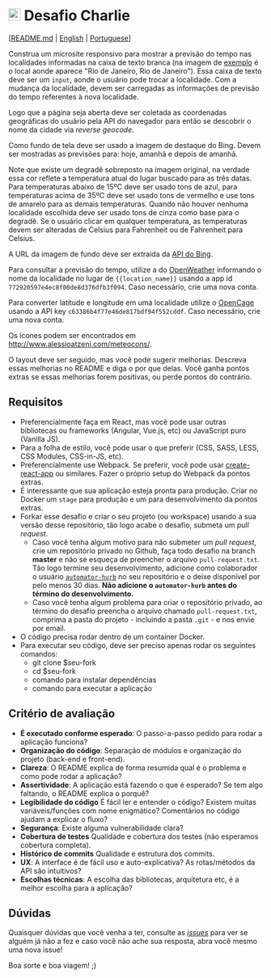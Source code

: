 # <img src="https://avatars1.githubusercontent.com/u/7063040?v=4&s=200.jpg" alt="HU" width="24" /> Desafio Charlie

[[README.md](README.md) | [English](README.md) | [Portuguese](README.pt.md)]

Construa um microsite responsivo para mostrar a previsão do tempo nas localidades informadas na caixa de texto branca (na imagem de [exemplo](./exemplo.jpg) é o local aonde aparece "Rio de Janeiro, Rio de Janeiro"). Essa caixa de texto deve ser um `input`, aonde o usuário pode trocar a localidade. Com a mudança da localidade, devem ser carregadas as informações de previsão do tempo referentes à nova localidade.

Logo que a página seja aberta deve ser coletada as coordenadas geográficas do usuário pela API do navegador para então se descobrir o nome da cidade via _reverse geocode_.

Como fundo de tela deve ser usado a imagem de destaque do Bing. Devem ser mostradas as previsões para: hoje, amanhã e depois de amanhã.

Note que existe um degradê sobreposto na imagem original, na verdade essa cor reflete a temperatura atual do lugar buscado para as três datas. Para temperaturas abaixo de 15ºC deve ser usado tons de azul, para temperaturas acima de 35ºC deve ser usado tons de vermelho e use tons de amarelo para as demais temperaturas. Quando não houver nenhuma localidade escolhida deve ser usado tons de cinza como base para o degradê. Se o usuário clicar em qualquer temperatura, as temperaturas devem ser alteradas de Celsius para Fahrenheit ou de Fahrenheit para Celsius.

A URL da imagem de fundo deve ser extraida da [API do Bing](https://www.bing.com/HPImageArchive.aspx?format=js&idx=0&n=1&mkt=pt-BR).

Para consultar a previsão do tempo, utilize a do [OpenWeather](http://api.openweathermap.org/data/2.5/weather?q={{location_name}}&APPID=772920597e4ec8f00de8d376dfb3f094) informando o nome da localidade no lugar de `{{location_name}}` usando a app id `772920597e4ec8f00de8d376dfb3f094`. Caso necessário, crie uma nova conta.

Para converter latitude e longitude em uma localidade utilize o [OpenCage](https://api.opencagedata.com/geocode/v1/json?q={{latitude}},{{longitude}}&key=c63386b4f77e46de817bdf94f552cddf&language=en) usando a API key `c63386b4f77e46de817bdf94f552cddf`. Caso necessário, crie uma nova conta.

Os ícones podem ser encontrados em http://www.alessioatzeni.com/meteocons/.

O layout deve ser seguido, mas você pode sugerir melhorias. Descreva essas melhorias no README e diga o por que delas. Você ganha pontos extras se essas melhorias forem positivas, ou perde pontos do contrário.

## Requisitos

- Preferencialmente faça em React, mas você pode usar outras bibliotecas ou frameworks (Angular, Vue.js, etc) ou JavaScript puro (Vanilla JS).
- Para a folha de estilo, você pode usar o que preferir (CSS, SASS, LESS, CSS Modules, CSS-in-JS, etc).
- Preferencialmente use Webpack. Se preferir, você pode usar [create-react-app](https://github.com/facebook/create-react-app) ou similares. Fazer o próprio setup do Webpack da pontos extras.
- É interessante que sua aplicação esteja pronta para produção. Criar no Docker um `stage` para produção e um para desenvolvimento da pontos extras.
- Forkar esse desafio e criar o seu projeto (ou workspace) usando a sua versão desse repositório, tão logo acabe o desafio, submeta um _pull request_.
  - Caso você tenha algum motivo para não submeter um _pull request_, crie um repositório privado no Github, faça todo desafio na branch **master** e não se esqueça de preencher o arquivo `pull-request.txt`. Tão logo termine seu desenvolvimento, adicione como colaborador o usuário [`automator-hurb`](https://github.com/automator-hurb) no seu repositório e o deixe disponível por pelo menos 30 dias. **Não adicione o `automator-hurb` antes do término do desenvolvimento.**
  - Caso você tenha algum problema para criar o repositório privado, ao término do desafio preencha o arquivo chamado `pull-request.txt`, comprima a pasta do projeto - incluindo a pasta `.git` - e nos envie por email.
- O código precisa rodar dentro de um container Docker.
- Para executar seu código, deve ser preciso apenas rodar os seguintes comandos:
  - git clone \$seu-fork
  - cd \$seu-fork
  - comando para instalar dependências
  - comando para executar a aplicação

## Critério de avaliação

- **É executado conforme esperado**: O passo-a-passo pedido para rodar a aplicação funciona?
- **Organização do código**: Separação de módulos e organização do projeto (back-end e front-end).
- **Clareza**: O README explica de forma resumida qual é o problema e como pode rodar a aplicação?
- **Assertividade**: A aplicação está fazendo o que é esperado? Se tem algo faltando, o README explica o porquê?
- **Legibilidade do código** É fácil ler e entender o código? Existem muitas variáveis/funções com nome enigmático? Comentários no código ajudam a explicar o fluxo?
- **Segurança**: Existe alguma vulnerabilidade clara?
- **Cobertura de testes** Qualidade e cobertura dos testes (não esperamos cobertura completa).
- **Histórico de commits** Qualidade e estrutura dos commits.
- **UX**: A interface é de fácil uso e auto-explicativa? As rotas/métodos da API são intuitivos?
- **Escolhas técnicas**: A escolha das bibliotecas, arquitetura etc, é a melhor escolha para a aplicação?

## Dúvidas

Quaisquer dúvidas que você venha a ter, consulte as [_issues_](https://github.com/HurbCom/challenge-charlie/issues) para ver se alguém já não a fez e caso você não ache sua resposta, abra você mesmo uma nova issue!

Boa sorte e boa viagem! ;)
